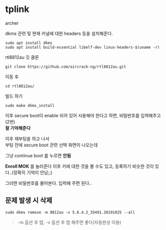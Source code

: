 # tplink

archer 

dkms 관련 및 현재 커널에 대한 headers 등을 설치해준다.  

```
sudo apt install dkms
sudo apt install build-essential libelf-dev linux-headers-$(uname -r)
```

rtl8812au 깃 클론
```
git clone https://github.com/aircrack-ng/rtl8812au.git
```

이동 후 
```
cd rtl8812au/
```

빌드 하기
```
sudo make dkms_install 
```

이후 secure boot이 enable 되어 있어 사용해야 한다고 하면, 비밀번호를 입력해주고 (2번)  
**잘 기억해준다**

이후 재부팅을 하고 나서  
부팅 전에 secure boot 관련 선택 화면이 나오는데 

그냥 continue boot 를 누르면 **안됨**  

**Enroll MOK** 를 눌러준다 
이후 키에 대한 것을 볼 수도 있고, 등록하기 비슷한 것이 있다..(정확히 기억이 안남;;)  

그러면 비밀번호를 물어본다. 입력해 주면 된다..


## 문제 발생 시 삭제 
```
sudo dkms remove -m 8812au -v 5.6.4.2_35491.20191025 --all
```

> -m 옵션 후 탭, -v 옵션 후 탭 해주면 좋다(자동완성 이용)



